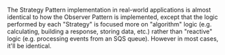 The Strategy Pattern implementation in real-world applications is almost identical to how the Observer Pattern
is implemented, except that the logic performed by each "Strategy" is focused more on "algorithm" logic (e.g.
calculating, building a response, storing data, etc.) rather than "reactive" logic (e.g. processing events
from an SQS queue). However in most cases, it'll be identical.